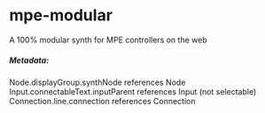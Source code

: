 # mpe-modular
A 100% modular synth for MPE controllers on the web

##### Metadata:
Node.displayGroup.synthNode            references Node
Input.connectableText.inputParent      references Input (not selectable)
Connection.line.connection             references Connection
